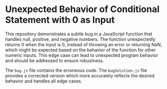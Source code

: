 # Unexpected Behavior of Conditional Statement with 0 as Input

This repository demonstrates a subtle bug in a JavaScript function that handles null, positive, and negative numbers. The function unexpectedly returns 0 when the input is 0, instead of throwing an error or returning NaN, which might be expected based on the behavior of the function for other numeric inputs. This edge case can lead to unexpected program behavior and should be addressed to ensure robustness.

The `bug.js` file contains the erroneous code. The `bugSolution.js` file provides a corrected version which more accurately reflects the desired behavior and handles all edge cases.